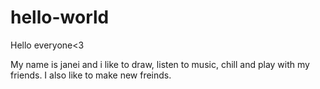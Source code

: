 # hello-world

Hello everyone<3

My name is janei and i like to draw, listen to music, chill and play with my friends. I also like to make new freinds.
